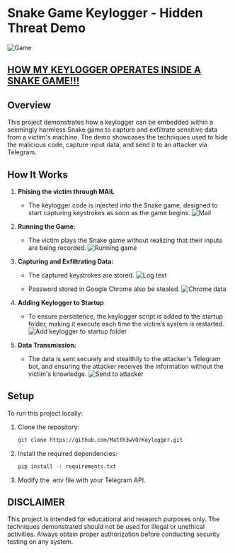 # Snake Game Keylogger - Hidden Threat Demo

![Game](https://github.com/user-attachments/assets/642b780e-9e48-4770-b725-638c23f6db8a)

## **[HOW MY KEYLOGGER OPERATES INSIDE A SNAKE GAME!!!](https://youtu.be/7qFA9ravRq4)**


## Overview

This project demonstrates how a keylogger can be embedded within a seemingly harmless Snake game to capture and exfiltrate sensitive data from a victim's machine. The demo showcases the techniques used to hide the malicious code, capture input data, and send it to an attacker via Telegram.

## How It Works

1. **Phising the victim through MAIL**
   - The keylogger code is injected into the Snake game, designed to start capturing keystrokes as soon as the game begins.
   ![Mail](https://github.com/user-attachments/assets/d5a133d7-0f86-4d15-9e09-a6dc05ae1965)

2. **Running the Game:**
   - The victim plays the Snake game without realizing that their inputs are being recorded.
   ![Running game](https://github.com/user-attachments/assets/96e8d664-900e-415a-b737-3c175618a407)

3. **Capturing and Exfiltrating Data:**
   - The captured keystrokes are stored.
   ![Log text](https://github.com/user-attachments/assets/1a6310fd-b6ca-4ce3-b672-f8a262e38e54)

   - Password stored in Google Chrome also be stealed.
   ![Chrome data](https://github.com/user-attachments/assets/e1a4987b-d4f3-41e8-adc1-6c3cedd393b8)

3. **Adding Keylogger to Startup**
   - To ensure persistence, the keylogger script is added to the startup folder, making it execute each time the victim’s system is restarted.
   ![Add keylogger to startup folder](https://github.com/user-attachments/assets/0db6fb7b-6aa9-4c57-824b-ca3527a5ff51)

5. **Data Transmission:**
   - The data is sent securely and stealthily to the attacker's Telegram bot, and ensuring the attacker receives the information without the victim's knowledge.
   ![Send to attacker](https://github.com/user-attachments/assets/964bb31f-18ee-4bff-b0a1-858d33f75aca)

## Setup

To run this project locally:

1. Clone the repository:
   ```bash
   git clone https://github.com/Matth3wV0/Keylogger.git
   ```
2. Install the required dependencies:
   ```bash
   pip install -r requirements.txt
   ```
3. Modify the .env file with your Telegram API.

## DISCLAIMER

This project is intended for educational and research purposes only. The techniques demonstrated should not be used for illegal or unethical activities. Always obtain proper authorization before conducting security testing on any system.


